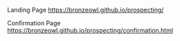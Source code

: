 Landing Page
https://bronzeowl.github.io/prospecting/

Confirmation Page
https://bronzeowl.github.io/prospecting/confirmation.html
